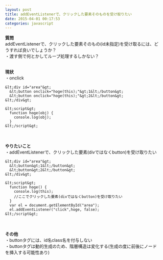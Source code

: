 ```yaml
---
layout: post
title: addEventListenerで、クリックした要素そのものを受け取りたい
date: 2015-04-01 00:17:53
categories: javascript
---
```

<p><strong>質問</strong><br>
addEventListenerで、クリックした要素そのもの(id未指定)を受け取るには、どうすれば良いでしょうか？<br>
・渡す側で何とかしてループ処理するしかない？<br><br></p>

<p><strong>現状</strong><br>
・onclick</p>

```
&lt;div id="area"&gt;
  &lt;button onclick="hoge(this);"&gt;1&lt;/button&gt;
  &lt;button onclick="hoge(this);"&gt;2&lt;/button&gt;
&lt;/div&gt;

&lt;script&gt;
  function hoge(obj) {
    console.log(obj);
  }
&lt;/script&gt;
```

<p><br><br>
<strong>やりたいこと</strong><br>
・addEventListenerで、クリックした要素(divではなくbutton)を受け取りたい</p>

```
&lt;div id="area"&gt;
  &lt;button&gt;1&lt;/button&gt;
  &lt;button&gt;2&lt;/button&gt;
&lt;/div&gt;

&lt;script&gt;
  function hoge() {
    console.log(this); 
    //ここでクリックした要素(divではなくbutton)を受け取りたい
  }
  var el = document.getElementById("area");
  el.addEventListener("click",hoge, false);
&lt;/script&gt;
```

<p><br><br>
<strong>その他</strong><br>
・buttonタグには、id名class名を付与しない<br>
・buttonタグは動的生成のため、階層構造は変化する(生成の度に前後にノードを挿入する可能性あり)</p>
